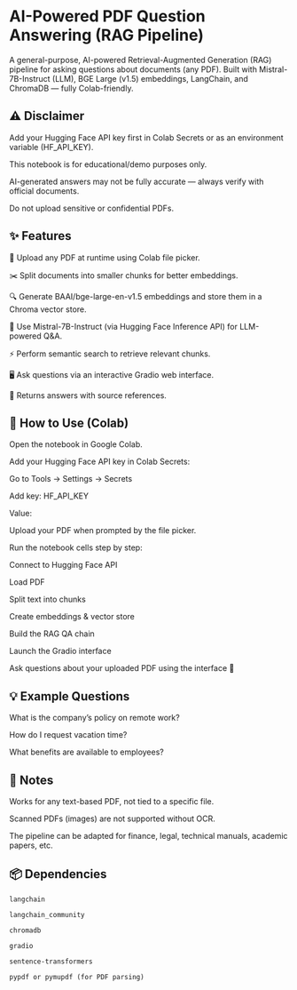 # AI-Powered PDF Question Answering (RAG Pipeline)

A general-purpose, AI-powered Retrieval-Augmented Generation (RAG) pipeline for asking questions about documents (any PDF).
Built with Mistral-7B-Instruct (LLM), BGE Large (v1.5) embeddings, LangChain, and ChromaDB — fully Colab-friendly.

## ⚠️ Disclaimer

Add your Hugging Face API key first in Colab Secrets or as an environment variable (HF_API_KEY).

This notebook is for educational/demo purposes only.

AI-generated answers may not be fully accurate — always verify with official documents.

Do not upload sensitive or confidential PDFs.

## ✨ Features

📂 Upload any PDF at runtime using Colab file picker.

✂️ Split documents into smaller chunks for better embeddings.

🔍 Generate BAAI/bge-large-en-v1.5 embeddings and store them in a Chroma vector store.

🤖 Use Mistral-7B-Instruct (via Hugging Face Inference API) for LLM-powered Q&A.

⚡ Perform semantic search to retrieve relevant chunks.

🖥️ Ask questions via an interactive Gradio web interface.

📑 Returns answers with source references.

## 🚀 How to Use (Colab)

Open the notebook in Google Colab.

Add your Hugging Face API key in Colab Secrets:

Go to Tools → Settings → Secrets

Add key: HF_API_KEY

Value: <Your Hugging Face API key>

Upload your PDF when prompted by the file picker.

Run the notebook cells step by step:

Connect to Hugging Face API

Load PDF

Split text into chunks

Create embeddings & vector store

Build the RAG QA chain

Launch the Gradio interface

Ask questions about your uploaded PDF using the interface 🎉

## 💡 Example Questions

What is the company’s policy on remote work?

How do I request vacation time?

What benefits are available to employees?

## 📝 Notes

Works for any text-based PDF, not tied to a specific file.

Scanned PDFs (images) are not supported without OCR.

The pipeline can be adapted for finance, legal, technical manuals, academic papers, etc.

## 📦 Dependencies

`langchain`

`langchain_community`

`chromadb`

`gradio`

`sentence-transformers`

`pypdf or pymupdf (for PDF parsing)`
